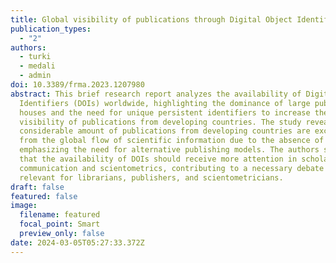 ```yaml
---
title: Global visibility of publications through Digital Object Identifiers
publication_types:
  - "2"
authors:
  - turki
  - medali
  - admin
doi: 10.3389/frma.2023.1207980
abstract: This brief research report analyzes the availability of Digital Object
  Identifiers (DOIs) worldwide, highlighting the dominance of large publishing
  houses and the need for unique persistent identifiers to increase the
  visibility of publications from developing countries. The study reveals that a
  considerable amount of publications from developing countries are excluded
  from the global flow of scientific information due to the absence of DOIs,
  emphasizing the need for alternative publishing models. The authors suggest
  that the availability of DOIs should receive more attention in scholarly
  communication and scientometrics, contributing to a necessary debate on DOIs
  relevant for librarians, publishers, and scientometricians.
draft: false
featured: false
image:
  filename: featured
  focal_point: Smart
  preview_only: false
date: 2024-03-05T05:27:33.372Z
---
```

